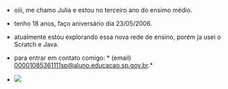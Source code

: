 - oiii, me chamo Julia e estou no terceiro ano do ensimo médio.

- tenho 18 anos, faço aniversário dia 23/05/2006.

- atualmente estou explorando essa nova rede de ensino, porém ja usei o Scratch e Java.

- para entrar em contato comigo: * (email) 00001085361111sp@aluno.educacao.sp.gov.br.*

- ![](https://media1.tenor.com/m/QxHPuWubhJQAAAAC/awkward-blonde.gif)
  



